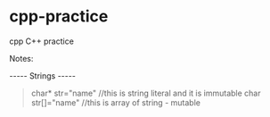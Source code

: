 # cpp-practice
cpp C++ practice

Notes:

-----  Strings  -----
> char* str="name"    //this is string literal and it is immutable
  char str[]="name"  //this is array of string - mutable
> 
